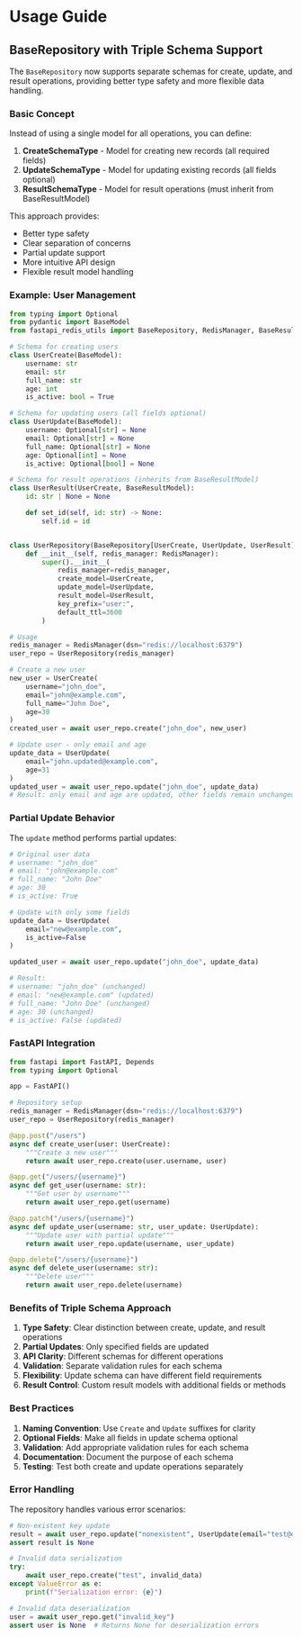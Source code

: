 # Usage Guide

## BaseRepository with Triple Schema Support

The `BaseRepository` now supports separate schemas for create, update, and result operations, providing better type safety and more flexible data handling.

### Basic Concept

Instead of using a single model for all operations, you can define:

1. **CreateSchemaType** - Model for creating new records (all required fields)
2. **UpdateSchemaType** - Model for updating existing records (all fields optional)
3. **ResultSchemaType** - Model for result operations (must inherit from BaseResultModel)

This approach provides:

- Better type safety
- Clear separation of concerns
- Partial update support
- More intuitive API design
- Flexible result model handling

### Example: User Management

```python
from typing import Optional
from pydantic import BaseModel
from fastapi_redis_utils import BaseRepository, RedisManager, BaseResultModel

# Schema for creating users
class UserCreate(BaseModel):
    username: str
    email: str
    full_name: str
    age: int
    is_active: bool = True

# Schema for updating users (all fields optional)
class UserUpdate(BaseModel):
    username: Optional[str] = None
    email: Optional[str] = None
    full_name: Optional[str] = None
    age: Optional[int] = None
    is_active: Optional[bool] = None

# Schema for result operations (inherits from BaseResultModel)
class UserResult(UserCreate, BaseResultModel):
    id: str | None = None

    def set_id(self, id: str) -> None:
        self.id = id


class UserRepository(BaseRepository[UserCreate, UserUpdate, UserResult]):
    def __init__(self, redis_manager: RedisManager):
        super().__init__(
            redis_manager=redis_manager,
            create_model=UserCreate,
            update_model=UserUpdate,
            result_model=UserResult,
            key_prefix="user:",
            default_ttl=3600
        )

# Usage
redis_manager = RedisManager(dsn="redis://localhost:6379")
user_repo = UserRepository(redis_manager)

# Create a new user
new_user = UserCreate(
    username="john_doe",
    email="john@example.com",
    full_name="John Doe",
    age=30
)
created_user = await user_repo.create("john_doe", new_user)

# Update user - only email and age
update_data = UserUpdate(
    email="john.updated@example.com",
    age=31
)
updated_user = await user_repo.update("john_doe", update_data)
# Result: only email and age are updated, other fields remain unchanged
```

### Partial Update Behavior

The `update` method performs partial updates:

```python
# Original user data
# username: "john_doe"
# email: "john@example.com"
# full_name: "John Doe"
# age: 30
# is_active: True

# Update with only some fields
update_data = UserUpdate(
    email="new@example.com",
    is_active=False
)

updated_user = await user_repo.update("john_doe", update_data)

# Result:
# username: "john_doe" (unchanged)
# email: "new@example.com" (updated)
# full_name: "John Doe" (unchanged)
# age: 30 (unchanged)
# is_active: False (updated)
```

### FastAPI Integration

```python
from fastapi import FastAPI, Depends
from typing import Optional

app = FastAPI()

# Repository setup
redis_manager = RedisManager(dsn="redis://localhost:6379")
user_repo = UserRepository(redis_manager)

@app.post("/users")
async def create_user(user: UserCreate):
    """Create a new user"""
    return await user_repo.create(user.username, user)

@app.get("/users/{username}")
async def get_user(username: str):
    """Get user by username"""
    return await user_repo.get(username)

@app.patch("/users/{username}")
async def update_user(username: str, user_update: UserUpdate):
    """Update user with partial update"""
    return await user_repo.update(username, user_update)

@app.delete("/users/{username}")
async def delete_user(username: str):
    """Delete user"""
    return await user_repo.delete(username)
```

### Benefits of Triple Schema Approach

1. **Type Safety**: Clear distinction between create, update, and result operations
2. **Partial Updates**: Only specified fields are updated
3. **API Clarity**: Different schemas for different operations
4. **Validation**: Separate validation rules for each schema
5. **Flexibility**: Update schema can have different field requirements
6. **Result Control**: Custom result models with additional fields or methods

### Best Practices

1. **Naming Convention**: Use `Create` and `Update` suffixes for clarity
2. **Optional Fields**: Make all fields in update schema optional
3. **Validation**: Add appropriate validation rules for each schema
4. **Documentation**: Document the purpose of each schema
5. **Testing**: Test both create and update operations separately

### Error Handling

The repository handles various error scenarios:

```python
# Non-existent key update
result = await user_repo.update("nonexistent", UserUpdate(email="test@example.com"))
assert result is None

# Invalid data serialization
try:
    await user_repo.create("test", invalid_data)
except ValueError as e:
    print(f"Serialization error: {e}")

# Invalid data deserialization
user = await user_repo.get("invalid_key")
assert user is None  # Returns None for deserialization errors
```
